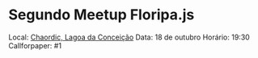 # Segundo Meetup Floripa.js

Local: [Chaordic, Lagoa da Conceição](https://goo.gl/maps/GgAHjJKnqtN2)
Data: 18 de outubro
Horário: 19:30
Callforpaper: #1



